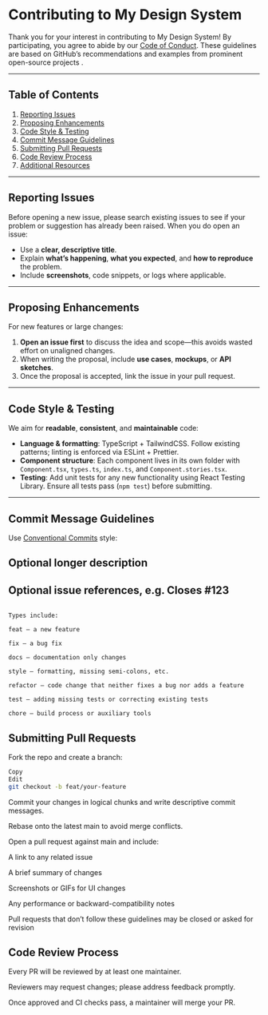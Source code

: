 # Contributing to My Design System

Thank you for your interest in contributing to My Design System! By participating, you agree to abide by our [Code of Conduct](https://docs.github.com/en/site-policy/github-terms/github-community-code-of-conduct). These guidelines are based on GitHub’s recommendations and examples from prominent open-source projects .

---

## Table of Contents

1. [Reporting Issues](#reporting-issues)  
2. [Proposing Enhancements](#proposing-enhancements)  
3. [Code Style & Testing](#code-style--testing)  
4. [Commit Message Guidelines](#commit-message-guidelines)  
5. [Submitting Pull Requests](#submitting-pull-requests)  
6. [Code Review Process](#code-review-process)  
7. [Additional Resources](#additional-resources)  

---

## Reporting Issues

Before opening a new issue, please search existing issues to see if your problem or suggestion has already been raised. When you do open an issue:

- Use a **clear, descriptive title**.  
- Explain **what’s happening**, **what you expected**, and **how to reproduce** the problem.  
- Include **screenshots**, code snippets, or logs where applicable.  

---

## Proposing Enhancements

For new features or large changes:

1. **Open an issue first** to discuss the idea and scope—this avoids wasted effort on unaligned changes.  
2. When writing the proposal, include **use cases**, **mockups**, or **API sketches**.  
3. Once the proposal is accepted, link the issue in your pull request.  

---

## Code Style & Testing

We aim for **readable**, **consistent**, and **maintainable** code:

- **Language & formatting**: TypeScript + TailwindCSS. Follow existing patterns; linting is enforced via ESLint + Prettier.  
- **Component structure**: Each component lives in its own folder with `Component.tsx`, `types.ts`, `index.ts`, and `Component.stories.tsx`.  
- **Testing**: Add unit tests for any new functionality using React Testing Library. Ensure all tests pass (`npm test`) before submitting.  

---

## Commit Message Guidelines

Use [Conventional Commits](https://www.conventionalcommits.org/) style:


## Optional longer description 
 
## Optional issue references, e.g. Closes #123 
```

Types include:

feat — a new feature

fix — a bug fix

docs — documentation only changes

style — formatting, missing semi-colons, etc.

refactor — code change that neither fixes a bug nor adds a feature

test — adding missing tests or correcting existing tests

chore — build process or auxiliary tools
```

## Submitting Pull Requests
Fork the repo and create a branch:

```bash
Copy
Edit
git checkout -b feat/your-feature
```

Commit your changes in logical chunks and write descriptive commit messages.

Rebase onto the latest main to avoid merge conflicts.

Open a pull request against main and include:

A link to any related issue

A brief summary of changes

Screenshots or GIFs for UI changes

Any performance or backward-compatibility notes

Pull requests that don’t follow these guidelines may be closed or asked for revision

## Code Review Process
Every PR will be reviewed by at least one maintainer.

Reviewers may request changes; please address feedback promptly.

Once approved and CI checks pass, a maintainer will merge your PR.